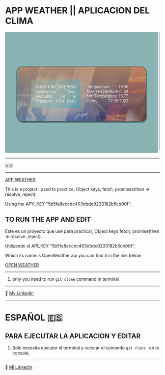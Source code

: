 # APP WEATHER || APLICACION DEL CLIMA

![CAPTURE](/App%20weather.png "APP SCREENSHOT")

---

:us:

---

[APP WEATHER](https://jairmontenegro.github.io/Calculator-js/ "click to enter")

This is a project i used to practice, Object keys, fetch, promises(then => resolve, reject).

Using the APY_KEY "5b5fa8eccdc403dbde9233182b5cb00f";

## TO RUN THE APP AND EDIT

Este es un proyecto que usé para practicar, Object keys fetch, promise(then => resolve ,reject).

Utilizando el API_KEY "5b5fa8eccdc403dbde9233182b5cb00f";

Which its name is OpenWeather api you can find it in the link below

[OPEN WEATHER](https://openweathermap.org/api "click to enter")

---

1. only you need to run `git clone` command in terminal

---

:round_pushpin: [My Linkedin](https://www.linkedin.com/in/jair-montenegro-2a9499218/ "Jair Montenegor Florez")

---

# ESPAÑOL :es:

## PARA EJECUTAR LA APLICACION Y EDITAR

1. Solo necesita ejecutar el terminal y colocar el comando `git clone ` en la consola.

---

:round_pushpin: [Mi Linkedin](https://www.linkedin.com/in/jair-montenegro-2a9499218/ "Jair Montenegro Florez")

